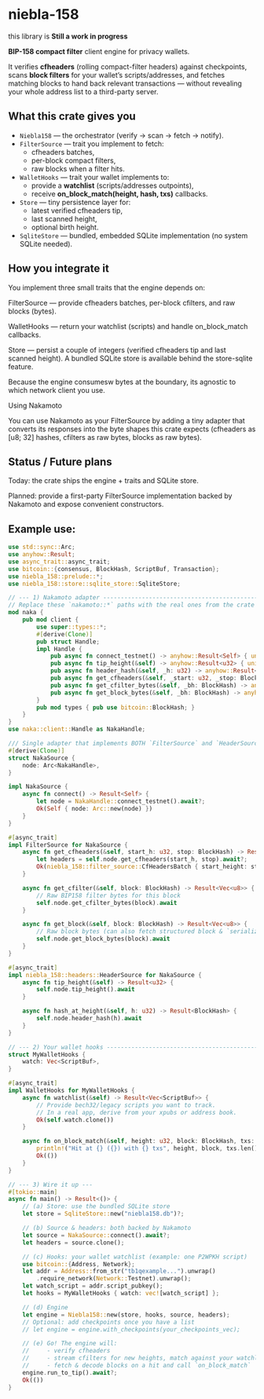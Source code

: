 # niebla-158
this library is **Still a work in progress**

**BIP-158 compact filter** client engine for privacy wallets.

It verifies **cfheaders** (rolling compact-filter headers) against checkpoints, scans **block filters** for your wallet’s scripts/addresses, and fetches matching blocks to hand back relevant transactions — without revealing your whole address list to a third-party server.

## What this crate gives you

- `Niebla158` — the orchestrator (verify → scan → fetch → notify).
- `FilterSource` — trait you implement to fetch:
  - cfheaders batches,
  - per-block compact filters,
  - raw blocks when a filter hits.
- `WalletHooks` — trait your wallet implements to:
  - provide a **watchlist** (scripts/addresses outpoints),
  - receive **on_block_match(height, hash, txs)** callbacks.
- `Store` — tiny persistence layer for:
  - latest verified cfheaders tip,
  - last scanned height,
  - optional birth height.
- `SqliteStore` — bundled, embedded SQLite implementation (no system SQLite needed).

## How you integrate it

You implement three small traits that the engine depends on:

FilterSource — provide cfheaders batches, per-block cfilters, and raw blocks (bytes).

WalletHooks — return your watchlist (scripts) and handle on_block_match callbacks.

Store — persist a couple of integers (verified cfheaders tip and last scanned height).
A bundled SQLite store is available behind the store-sqlite feature.

Because the engine consumesw bytes at the boundary, its agnostic to which network client you use.

Using Nakamoto

You can use Nakamoto as your FilterSource by adding a tiny adapter that converts its responses into the byte shapes this crate expects (cfheaders as [u8; 32] hashes, cfilters as raw bytes, blocks as raw bytes).

## Status / Future plans

Today: the crate ships the engine + traits and SQLite store.

Planned: provide a first-party FilterSource implementation backed by Nakamoto and expose convenient constructors.

## Example use:

```rust
use std::sync::Arc;
use anyhow::Result;
use async_trait::async_trait;
use bitcoin::{consensus, BlockHash, ScriptBuf, Transaction};
use niebla_158::prelude::*;
use niebla_158::store::sqlite_store::SqliteStore;

// --- 1) Nakamoto adapter ----------------------------------------------------
// Replace these `nakamoto::*` paths with the real ones from the crate you use.
mod naka {
    pub mod client {
        use super::types::*;
        #[derive(Clone)]
        pub struct Handle;
        impl Handle {
            pub async fn connect_testnet() -> anyhow::Result<Self> { unimplemented!() }
            pub async fn tip_height(&self) -> anyhow::Result<u32> { unimplemented!() }
            pub async fn header_hash(&self, _h: u32) -> anyhow::Result<BlockHash> { unimplemented!() }
            pub async fn get_cfheaders(&self, _start: u32, _stop: BlockHash) -> anyhow::Result<Vec<[u8; 32]>> { unimplemented!() }
            pub async fn get_cfilter_bytes(&self, _bh: BlockHash) -> anyhow::Result<Vec<u8>> { unimplemented!() }
            pub async fn get_block_bytes(&self, _bh: BlockHash) -> anyhow::Result<Vec<u8>> { unimplemented!() }
        }
        pub mod types { pub use bitcoin::BlockHash; }
    }
}
use naka::client::Handle as NakaHandle;

/// Single adapter that implements BOTH `FilterSource` and `HeaderSource`.
#[derive(Clone)]
struct NakaSource {
    node: Arc<NakaHandle>,
}

impl NakaSource {
    async fn connect() -> Result<Self> {
        let node = NakaHandle::connect_testnet().await?;
        Ok(Self { node: Arc::new(node) })
    }
}

#[async_trait]
impl FilterSource for NakaSource {
    async fn get_cfheaders(&self, start_h: u32, stop: BlockHash) -> Result<niebla_158::filter_source::CfHeadersBatch> {
        let headers = self.node.get_cfheaders(start_h, stop).await?;
        Ok(niebla_158::filter_source::CfHeadersBatch { start_height: start_h, headers })
    }

    async fn get_cfilter(&self, block: BlockHash) -> Result<Vec<u8>> {
        // Raw BIP158 filter bytes for this block
        self.node.get_cfilter_bytes(block).await
    }

    async fn get_block(&self, block: BlockHash) -> Result<Vec<u8>> {
        // Raw block bytes (can also fetch structured block & `serialize` here)
        self.node.get_block_bytes(block).await
    }
}

#[async_trait]
impl niebla_158::headers::HeaderSource for NakaSource {
    async fn tip_height(&self) -> Result<u32> {
        self.node.tip_height().await
    }

    async fn hash_at_height(&self, h: u32) -> Result<BlockHash> {
        self.node.header_hash(h).await
    }
}

// --- 2) Your wallet hooks ---------------------------------------------------
struct MyWalletHooks {
    watch: Vec<ScriptBuf>,
}

#[async_trait]
impl WalletHooks for MyWalletHooks {
    async fn watchlist(&self) -> Result<Vec<ScriptBuf>> {
        // Provide bech32/legacy scripts you want to track.
        // In a real app, derive from your xpubs or address book.
        Ok(self.watch.clone())
    }

    async fn on_block_match(&self, height: u32, block: BlockHash, txs: Vec<Transaction>) -> Result<()> {
        println!("Hit at {} ({}) with {} txs", height, block, txs.len());
        Ok(())
    }
}

// --- 3) Wire it up ---
#[tokio::main]
async fn main() -> Result<()> {
    // (a) Store: use the bundled SQLite store
    let store = SqliteStore::new("niebla158.db")?;

    // (b) Source & headers: both backed by Nakamoto
    let source = NakaSource::connect().await?;
    let headers = source.clone();

    // (c) Hooks: your wallet watchlist (example: one P2WPKH script)
    use bitcoin::{Address, Network};
    let addr = Address::from_str("tb1qexample...").unwrap()
        .require_network(Network::Testnet).unwrap();
    let watch_script = addr.script_pubkey();
    let hooks = MyWalletHooks { watch: vec![watch_script] };

    // (d) Engine
    let engine = Niebla158::new(store, hooks, source, headers);
    // Optional: add checkpoints once you have a list
    // let engine = engine.with_checkpoints(your_checkpoints_vec);

    // (e) Go! The engine will:
    //     - verify cfheaders
    //     - stream cfilters for new heights, match against your watchlist
    //     - fetch & decode blocks on a hit and call `on_block_match`
    engine.run_to_tip().await?;
    Ok(())
}
```
